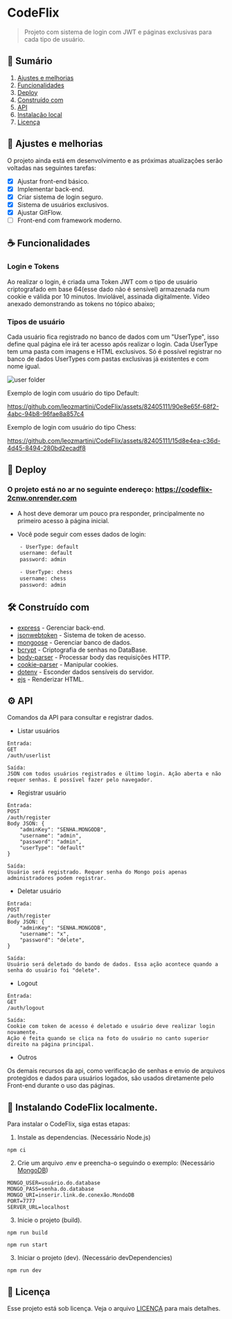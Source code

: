 # CodeFlix

> Projeto com sistema de login com JWT e páginas exclusivas para cada tipo de usuário.

## 👾 Sumário
1. [Ajustes e melhorias](#-ajustes-e-melhorias)
2. [Funcionalidades](#-funcionalidades)
3. [Deploy](#-deploy)
4. [Construído com](#%EF%B8%8F-construído-com)
5. [API](#%EF%B8%8F-api)
6. [Instalação local](#-instalando-codeflix-localmente)
7. [Licença](#-licença)


## 📝 Ajustes e melhorias

O projeto ainda está em desenvolvimento e as próximas atualizações serão voltadas nas seguintes tarefas:

- [x] Ajustar front-end básico.
- [x] Implementar back-end.
- [x] Criar sistema de login seguro.
- [x] Sistema de usuários exclusivos.
- [x] Ajustar GitFlow.
- [ ] Front-end com framework moderno.

## ☕ Funcionalidades

### Login e Tokens
Ao realizar o login, é criada uma Token JWT com o tipo de usuário criptografado em base 64(esse dado não é sensível) armazenada num cookie e válida por 10 minutos. 
Inviolável, assinada digitalmente. Vídeo anexado demonstrando as tokens no tópico abaixo;


### Tipos de usuário 
Cada usuário fica registrado no banco de dados com um "UserType", isso define qual página ele irá ter acesso após realizar o login. Cada UserType tem uma pasta com imagens e HTML exclusivos. Só é possível registrar no banco de dados UserTypes com pastas exclusivas já existentes e com nome igual.

![user folder](https://github.com/leozmartini/CodeFlix/assets/82405111/88228e56-00fa-4dde-a0ac-55269e8a86b0)


Exemplo de login com usuário do tipo Default:

https://github.com/leozmartini/CodeFlix/assets/82405111/90e8e65f-68f2-4abc-94b8-96fae8a857c4




Exemplo de login com usuário do tipo Chess:

https://github.com/leozmartini/CodeFlix/assets/82405111/15d8e4ea-c36d-4d45-8494-280bd2ecadf8

## 🚀 Deploy

### O projeto está no ar no seguinte endereço: https://codeflix-2cnw.onrender.com

* A host deve demorar um pouco pra responder, principalmente no primeiro acesso à página inicial.

* Você pode seguir com esses dados de login:
```bash
    - UserType: default
    username: default
    password: admin

    - UserType: chess
    username: chess
    password: admin

```



## 🛠️ Construído com

* [express](https://www.npmjs.com/package/express) - Gerenciar back-end.
* [jsonwebtoken](https://www.npmjs.com/package/jsonwebtoken) - Sistema de token de acesso.
* [mongoose](https://www.npmjs.com/package/mongoose) - Gerenciar banco de dados.
* [bcrypt](https://www.npmjs.com/package/bcrypt) - Criptografia de senhas no DataBase.
* [body-parser](https://www.npmjs.com/package/body-parser) - Processar body das requisições HTTP.
* [cookie-parser](https://www.npmjs.com/package/cookie-parser) - Manipular cookies.
* [dotenv](https://www.npmjs.com/package/dotenv) - Esconder dados sensíveis do servidor.
* [ejs](https://www.npmjs.com/package/ejs) - Renderizar HTML.





## ⚙️ API
Comandos da API para consultar e registrar dados.

* Listar usuários

```
Entrada:
GET
/auth/userlist

Saída:
JSON com todos usuários registrados e último login. Ação aberta e não requer senhas. É possível fazer pelo navegador.
```

* Registrar usuário

```
Entrada:
POST
/auth/register
Body JSON: {
    "adminKey": "SENHA.MONGODB",
    "username": "admin",
    "password": "admin",
    "userType": "default"
}

Saída:
Usuário será registrado. Requer senha do Mongo pois apenas administradores podem registrar. 

```

* Deletar usuário

```
Entrada:
POST
/auth/register
Body JSON: {
    "adminKey": "SENHA.MONGODB",
    "username": "x",
    "password": "delete",
}

Saída:
Usuário será deletado do bando de dados. Essa ação acontece quando a senha do usuário foi "delete".

```

* Logout

```
Entrada:
GET
/auth/logout

Saída:
Cookie com token de acesso é deletado e usuário deve realizar login novamente. 
Ação é feita quando se clica na foto do usuário no canto superior direito na página principal.

```

* Outros

Os demais recursos da api, como verificação de senhas e envio de arquivos protegidos e dados para usuários logados, são usados diretamente pelo Front-end durante o uso das páginas.

## 🔗 Instalando CodeFlix localmente.

Para instalar o CodeFlix, siga estas etapas:

1. Instale as dependencias. (Necessário Node.js)
```
npm ci
```

2. Crie um arquivo .env e preencha-o seguindo o exemplo: (Necessário [MongoDB](https://www.mongodb.com/pt-br))
```
MONGO_USER=usuário.do.database
MONGO_PASS=senha.do.database
MONGO_URI=inserir.link.de.conexão.MondoDB
PORT=7777
SERVER_URL=localhost
```

3. Inicie o projeto (build).
```
npm run build

npm run start
```

3. Iniciar o projeto (dev). (Necessário devDependencies)
```
npm run dev
```



## 📝 Licença

Esse projeto está sob licença. Veja o arquivo [LICENÇA](LICENSE) para mais detalhes.